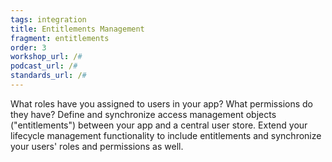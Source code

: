 ```yaml
---
tags: integration
title: Entitlements Management
fragment: entitlements
order: 3
workshop_url: /#
podcast_url: /#
standards_url: /#
---
```


What roles have you assigned to users in your app? What permissions do they have? Define and synchronize access management objects ("entitlements") between your app and a central user store. Extend your lifecycle management functionality to include entitlements and synchronize your users' roles and permissions as well.
